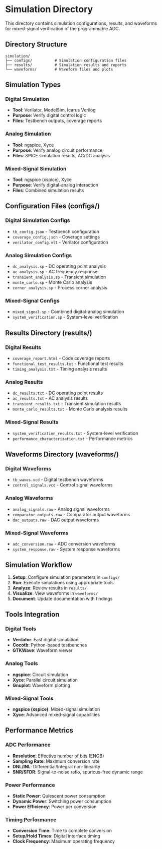 # Simulation Directory

This directory contains simulation configurations, results, and waveforms for mixed-signal verification of the programmable ADC.

## Directory Structure

```
simulation/
├── configs/          # Simulation configuration files
├── results/          # Simulation results and reports
└── waveforms/        # Waveform files and plots
```

## Simulation Types

### Digital Simulation
- **Tool**: Verilator, ModelSim, Icarus Verilog
- **Purpose**: Verify digital control logic
- **Files**: Testbench outputs, coverage reports

### Analog Simulation
- **Tool**: ngspice, Xyce
- **Purpose**: Verify analog circuit performance
- **Files**: SPICE simulation results, AC/DC analysis

### Mixed-Signal Simulation
- **Tool**: ngspice (xspice), Xyce
- **Purpose**: Verify digital-analog interaction
- **Files**: Combined simulation results

## Configuration Files (configs/)

### Digital Simulation Configs
- `tb_config.json` - Testbench configuration
- `coverage_config.json` - Coverage settings
- `verilator_config.vlt` - Verilator configuration

### Analog Simulation Configs
- `dc_analysis.sp` - DC operating point analysis
- `ac_analysis.sp` - AC frequency response
- `transient_analysis.sp` - Transient simulation
- `monte_carlo.sp` - Monte Carlo analysis
- `corner_analysis.sp` - Process corner analysis

### Mixed-Signal Configs
- `mixed_signal.sp` - Combined digital-analog simulation
- `system_verification.sp` - System-level verification

## Results Directory (results/)

### Digital Results
- `coverage_report.html` - Code coverage reports
- `functional_test_results.txt` - Functional test results
- `timing_analysis.txt` - Timing analysis results

### Analog Results
- `dc_results.txt` - DC operating point results
- `ac_results.txt` - AC analysis results
- `transient_results.txt` - Transient simulation results
- `monte_carlo_results.txt` - Monte Carlo analysis results

### Mixed-Signal Results
- `system_verification_results.txt` - System-level verification
- `performance_characterization.txt` - Performance metrics

## Waveforms Directory (waveforms/)

### Digital Waveforms
- `tb_waves.vcd` - Digital testbench waveforms
- `control_signals.vcd` - Control signal waveforms

### Analog Waveforms
- `analog_signals.raw` - Analog signal waveforms
- `comparator_outputs.raw` - Comparator output waveforms
- `dac_outputs.raw` - DAC output waveforms

### Mixed-Signal Waveforms
- `adc_conversion.raw` - ADC conversion waveforms
- `system_response.raw` - System response waveforms

## Simulation Workflow

1. **Setup**: Configure simulation parameters in `configs/`
2. **Run**: Execute simulations using appropriate tools
3. **Analyze**: Review results in `results/`
4. **Visualize**: View waveforms in `waveforms/`
5. **Document**: Update documentation with findings

## Tools Integration

### Digital Tools
- **Verilator**: Fast digital simulation
- **Cocotb**: Python-based testbenches
- **GTKWave**: Waveform viewer

### Analog Tools
- **ngspice**: Circuit simulation
- **Xyce**: Parallel circuit simulation
- **Gnuplot**: Waveform plotting

### Mixed-Signal Tools
- **ngspice (xspice)**: Mixed-signal simulation
- **Xyce**: Advanced mixed-signal capabilities

## Performance Metrics

### ADC Performance
- **Resolution**: Effective number of bits (ENOB)
- **Sampling Rate**: Maximum conversion rate
- **DNL/INL**: Differential/Integral non-linearity
- **SNR/SFDR**: Signal-to-noise ratio, spurious-free dynamic range

### Power Performance
- **Static Power**: Quiescent power consumption
- **Dynamic Power**: Switching power consumption
- **Power Efficiency**: Power per conversion

### Timing Performance
- **Conversion Time**: Time to complete conversion
- **Setup/Hold Times**: Digital interface timing
- **Clock Frequency**: Maximum operating frequency 